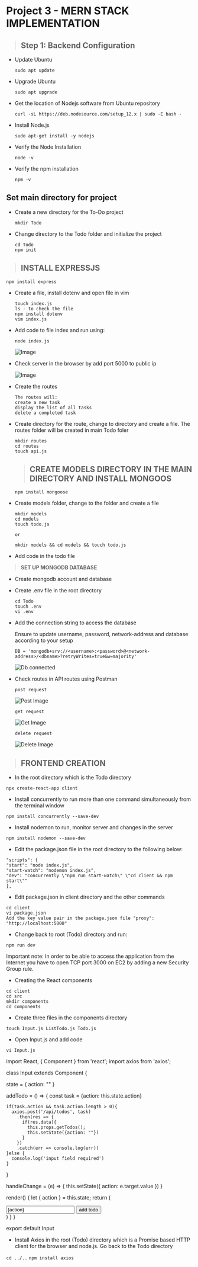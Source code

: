 # Project 3 - MERN STACK IMPLEMENTATION

> ## Step 1: Backend Configuration

- Update Ubuntu

  `sudo apt update`

- Upgrade Ubuntu

  `sudo apt upgrade`

- Get the location of Nodejs software from Ubuntu repository

  `curl -sL https://deb.nodesource.com/setup_12.x | sudo -E bash -`

- Install Node.js

  `sudo apt-get install -y nodejs`

- Verify the Node Installation

  `node -v`

- Verify the npm installation

  `npm -v`

## Set main directory for project

- Create a new directory for the To-Do project

  `mkdir Todo`

- Change directory to the Todo folder and initialize the project

  ```
  cd Todo
  npm init
  ```

> ## INSTALL EXPRESSJS

`npm install express`

- Create a file, install dotenv and open file in vim

  ```
  touch index.js
  ls - to check the file
  npm install dotenv
  vim index.js
  ```

- Add code to file index and run using:

  `node index.js`

  ![Image](images/project-3/server-running.png)

- Check server in the browser by add port 5000 to public ip

  ![Image](images/project-3/server-running-from-browser.png)

- Create the routes

  ```
  The routes will:
  create a new task
  display the list of all tasks
  delete a completed task
  ```

- Create directory for the route, change to directory and create a file. The routes folder will be created in main Todo foler

  ```
  mkdir routes
  cd routes
  touch api.js
  ```

  > ## **CREATE MODELS DIRECTORY IN THE MAIN DIRECTORY AND INSTALL MONGOOS**

  `npm install mongoose`

- Create models folder, change to the folder and create a file

  ```
  mkdir models
  cd models
  touch todo.js

  or

  mkdir models && cd models && touch todo.js
  ```

- Add code in the todo file

> **SET UP MONGODB DATABASE**

- Create mongodb account and database

- Create .env file in the root directory

  ```
  cd Todo
  touch .env
  vi .env

  ```

- Add the connection string to access the database

  Ensure to update username, password, network-address and database according to your setup

  `DB = 'mongodb+srv://<username>:<password>@<network-address>/<dbname>?retryWrites=true&w=majority'`

  ![Db connected](images/project-3/db_connected.png)

- Check routes in API routes using Postman

  `post request`

  ![Post Image](images/project-3/post-request.png)

  `get request`

  ![Get Image](images/project-3/get-request.png)

  `delete request`

  ![Delete Image](images/project-3/delete-request.png)

> ## **FRONTEND CREATION**

- In the root directory which is the Todo directory

`npx create-react-app client`

- Install concurrently to run more than one command simultaneously from the terminal window

`npm install concurrently --save-dev`

- Install nodemon to run, monitor server and changes in the server

`npm install nodemon --save-dev`

- Edit the package.json file in the root directory to the following below:

```
"scripts": {
"start": "node index.js",
"start-watch": "nodemon index.js",
"dev": "concurrently \"npm run start-watch\" \"cd client && npm start\""
},
```

- Edit package.json in client directory and the other commands

```
cd client
vi package.json
Add the key value pair in the package.json file "proxy": "http://localhost:5000"
```

- Change back to root (Todo) directory and run:

`npm run dev`

Important note: In order to be able to access the application from the Internet you have to open TCP port 3000 on EC2 by adding a new Security Group rule.

- Creating the React components

```
cd client
cd src
mkdir components
cd components
```

- Create three files in the components directory

`touch Input.js ListTodo.js Todo.js`

- Open Input.js and add code

`vi Input.js`

import React, { Component } from 'react';
import axios from 'axios';

class Input extends Component {

state = {
action: ""
}

addTodo = () => {
const task = {action: this.state.action}

    if(task.action && task.action.length > 0){
      axios.post('/api/todos', task)
        .then(res => {
          if(res.data){
            this.props.getTodos();
            this.setState({action: ""})
          }
        })
        .catch(err => console.log(err))
    }else {
      console.log('input field required')
    }

}

handleChange = (e) => {
this.setState({
action: e.target.value
})
}

render() {
let { action } = this.state;
return (

<div>
<input type="text" onChange={this.handleChange} value={action} />
<button onClick={this.addTodo}>add todo</button>
</div>
)
}
}

export default Input

- Install Axios in the root (Todo) directory which is a Promise based HTTP client for the browser and node.js. Go back to the Todo directory

`cd ../..`
`npm install axios`

